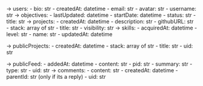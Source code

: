 -> users:
    - bio: str
    - createdAt: datetime
    - email: str
    - avatar: str
    - username: str
    -> objectives: 
        - lastUpdated: datetime
        - startDate: datetime
        - status: str
        - title: str
    -> projects:
        - createdAt: datetime
        - description: str
        - githubURL: str
        - stack: array of str
        - title: str
        - visibility: str
    -> skills:
        - acquiredAt: datetime
        - level: str
        - name: str
        - updatedAt: datetime

-> publicProjects:
    - createdAt: datetime
    - stack: array of str
    - title: str
    - uid: str

-> publicFeed:
    - addedAt: datetime
    - content: str
    - pid: str
    - summary: str
    - type: str
    - uid: str
    -> comments:
        - content: str
        - createdAt: datetime
        - parentId: str (only if its a reply)
        - uid: str
